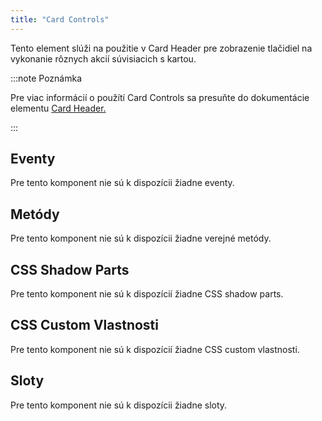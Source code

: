 ```yaml
---
title: "Card Controls"
---
```


Tento element slúži na použitie v Card Header pre zobrazenie tlačidiel na vykonanie rôznych akcií súvisiacich s kartou.

:::note Poznámka

Pre viac informácií o použítí Card Controls sa presuňte do dokumentácie elementu [Card Header.](./card-header)

:::

## Eventy

Pre tento komponent nie sú k dispozícii žiadne eventy.

## Metódy[](https://ionicframework.com/docs/api/badge#methods)

Pre tento komponent nie sú k dispozícii žiadne verejné metódy.

## CSS Shadow Parts[](https://ionicframework.com/docs/api/badge#css-shadow-parts)

Pre tento komponent nie sú k dispozícií žiadne CSS shadow parts.

## CSS Custom Vlastnosti

Pre tento komponent nie sú k dispozícií žiadne CSS custom vlastnosti.

## Sloty

Pre tento komponent nie sú k dispozícii žiadne sloty.